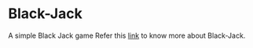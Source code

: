 # Black-Jack
A simple Black Jack game
Refer this [link](https://en.wikipedia.org/wiki/Blackjack) to know more about Black-Jack.
